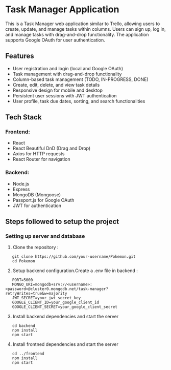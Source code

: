# Task Manager Application

This is a Task Manager web application similar to Trello, allowing users to create, update, and manage tasks within columns. Users can sign up, log in, and manage tasks with drag-and-drop functionality. The application supports Google OAuth for user authentication.

## Features

- User registration and login (local and Google OAuth)
- Task management with drag-and-drop functionality
- Column-based task management (TODO, IN-PROGRESS, DONE)
- Create, edit, delete, and view task details
- Responsive design for mobile and desktop
- Persistent user sessions with JWT authentication
- User profile, task due dates, sorting, and search functionalities

## Tech Stack

### Frontend:
- React
- React Beautiful DnD (Drag and Drop)
- Axios for HTTP requests
- React Router for navigation

### Backend:
- Node.js
- Express
- MongoDB (Mongoose)
- Passport.js for Google OAuth
- JWT for authentication


## Steps followed to setup the project

### Setting up server and database

1. Clone the repository :

```(bash)
   git clone https://github.com/your-username/Pokemon.git
   cd Pokemon
```

2. Setup backend configuration.Create a .env file in backend :

```(JSON)
   PORT=5000
   MONGO_URI=mongodb+srv://<username>:<password>@cluster0.mongodb.net/task-manager?retryWrites=true&w=majority
   JWT_SECRET=your_jwt_secret_key
   GOOGLE_CLIENT_ID=your_google_client_id
   GOOGLE_CLIENT_SECRET=your_google_client_secret
```

3. Install backend dependencies and start the server
   
```(bash)
   cd backend
   npm install
   npm start
```
   
4. Install frontned dependencies and start the server
   
```(bash)
   cd ../frontend
   npm install
   npm start
``` 




